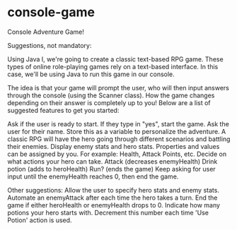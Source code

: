 # console-game
Console Adventure Game!

Suggestions, not mandatory:

Using Java I, we're going to create a classic text-based RPG game. These types of online role-playing games rely on a text-based interface. In this case, we'll be using Java to run this game in our console.

The idea is that your game will prompt the user, who will then input answers through the console (using the Scanner class). How the game changes depending on their answer is completely up to you! Below are a list of suggested features to get you started:

Ask if the user is ready to start. If they type in "yes", start the game.
Ask the user for their name. Store this as a variable to personalize the adventure.
A classic RPG will have the hero going through different scenarios and battling their enemies.
Display enemy stats and hero stats. Properties and values can be assigned by you.
For example: Health, Attack Points, etc.
Decide on what actions your hero can take.
Attack (decreases enemyHealth)
Drink potion (adds to heroHealth)
Run? (ends the game)
Keep asking for user input until the enemyHealth reaches 0, then end the game.

Other suggestions:
Allow the user to specify hero stats and enemy stats.
Automate an enemyAttack after each time the hero takes a turn.
End the game if either heroHealth or enemyHealth drops to 0.
Indicate how many potions your hero starts with. Decrement this number each time 'Use Potion' action is used.
